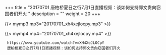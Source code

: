 +++
title = "20170701  唐柏桥夏日之行7月1日直播视频：谈如何支持郭文贵向窃国者们开火 "
description = ""
weight = 20
+++

{{< mymp3 mp3="20170701_xh4xejlocpy.mp3" >}}

{{< mymp4 mp4="20170701_xh4xejlocpy.mp4" >}}

     
     https://www.youtube.com/watch?v=XH4XeJLOCpY 
     唐柏桥夏日之行7月1日直播视频：谈如何支持郭文贵向窃国者们开火 
